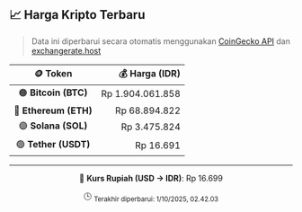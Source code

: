 

<!-- HARGA_KRIPTO -->
## 📈 Harga Kripto Terbaru

> Data ini diperbarui secara otomatis menggunakan [CoinGecko API](https://www.coingecko.com/) dan [exchangerate.host](https://exchangerate.host/)

<div align="center">

| 🪙 Token | 💰 Harga (IDR) |
|:------:|---------------:|
| 🟠 **Bitcoin (BTC)**   | Rp 1.904.061.858 |
| 🔵 **Ethereum (ETH)**  | Rp 68.894.822 |
| 🟣 **Solana (SOL)**    | Rp 3.475.824 |
| 🟢 **Tether (USDT)**   | Rp 16.691 |

---

💱 **Kurs Rupiah (USD → IDR)**: Rp 16.699

🕒 <sub>Terakhir diperbarui: 1/10/2025, 02.42.03</sub>

</div>
<!-- /HARGA_KRIPTO -->